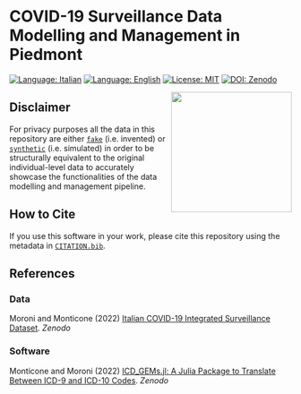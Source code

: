# COVID-19 Surveillance Data Modelling and Management in Piedmont

[![Language: Italian](https://img.shields.io/badge/Language-italian-blue.svg)](https://github.com/UniTo-SEPI/COVID-19_Data_Modelling/blob/main/README-ITA.md) 
[![Language: English](https://img.shields.io/badge/Language-english-red.svg)](https://github.com/UniTo-SEPI/COVID-19_Data_Modelling/blob/main/README.md)
[![License: MIT](https://img.shields.io/badge/License-MIT-green.svg)](https://github.com/UniTo-SEPI/COVID-19_Data_Modelling/blob/main/LICENSE)
[![DOI: Zenodo](https://zenodo.org/badge/XXXXXXXXX.svg)](https://zenodo.org/badge/latestdoi/XXXXXXXXX)

<img align="right" width="215" height="215" src="https://github.com/UniTo-SEPI/COVID-19_Data_Modelling/blob/main/images/logo/logo.png?raw=true">

## Disclaimer 

For privacy purposes all the data in this repository are either [`fake`](https://github.com/UniTo-SEPI/COVID-19_Data_Modelling/tree/main/data/fake-input) (i.e. invented) or [`synthetic`](https://github.com/UniTo-SEPI/COVID-19_Data_Modelling/tree/main/data/synthetic-input) (i.e. simulated) in order to be structurally equivalent to the original individual-level data to accurately showcase the functionalities of the data modelling and management pipeline. 

## How to Cite

If you use this software in your work, please cite this repository using the metadata in [`CITATION.bib`](https://github.com/UniTo-SEPI/COVID-19_Data_Modelling/blob/main/CITATION.bib).

## References 

### Data 

Moroni and Monticone (2022) [Italian COVID-19 Integrated Surveillance Dataset](https://doi.org/10.5281/zenodo.5748141). *Zenodo*

### Software 

Monticone and Moroni (2022) [ICD_GEMs.jl: A Julia Package to Translate Between ICD-9 and ICD-10 Codes](https://doi.org/10.5281/zenodo.6564434). *Zenodo*